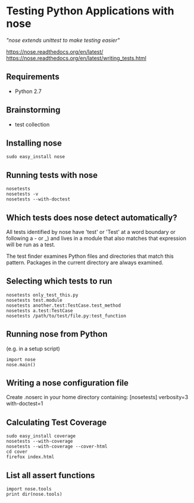 # Testing Python Applications with nose
*"nose extends unittest to make testing easier"*

https://nose.readthedocs.org/en/latest/
https://nose.readthedocs.org/en/latest/writing_tests.html

## Requirements
* Python 2.7

## Brainstorming
* test collection


## Installing nose
    sudo easy_install nose

## Running tests with nose
    nosetests
    nosetests -v
    nosetests --with-doctest

## Which tests does nose detect automatically?
All tests identified by nose have 'test' or 'Test' at a word boundary or following a - or _) and lives in a module that also matches that expression will be run as a test.

The test finder examines Python files and directories that match this pattern. Packages in the current directory are always examined.

## Selecting which tests to run
    nosetests only_test_this.py
    nosetests test.module
    nosetests another.test:TestCase.test_method
    nosetests a.test:TestCase
    nosetests /path/to/test/file.py:test_function

## Running nose from Python
(e.g. in a setup script)

    import nose
    nose.main()

## Writing a nose configuration file
Create .noserc in your home directory containing:
    [nosetests]
    verbosity=3
    with-doctest=1

## Calculating Test Coverage
    sudo easy_install coverage
    nosetests --with-coverage
    nosetests --with-coverage --cover-html
    cd cover
    firefox index.html

## List all assert functions

    import nose.tools
    print dir(nose.tools)

